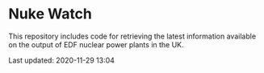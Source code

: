 # Nuke Watch

This repository includes code for retrieving the latest information available on the output of EDF nuclear power plants in the UK.

Last updated: 2020-11-29 13:04